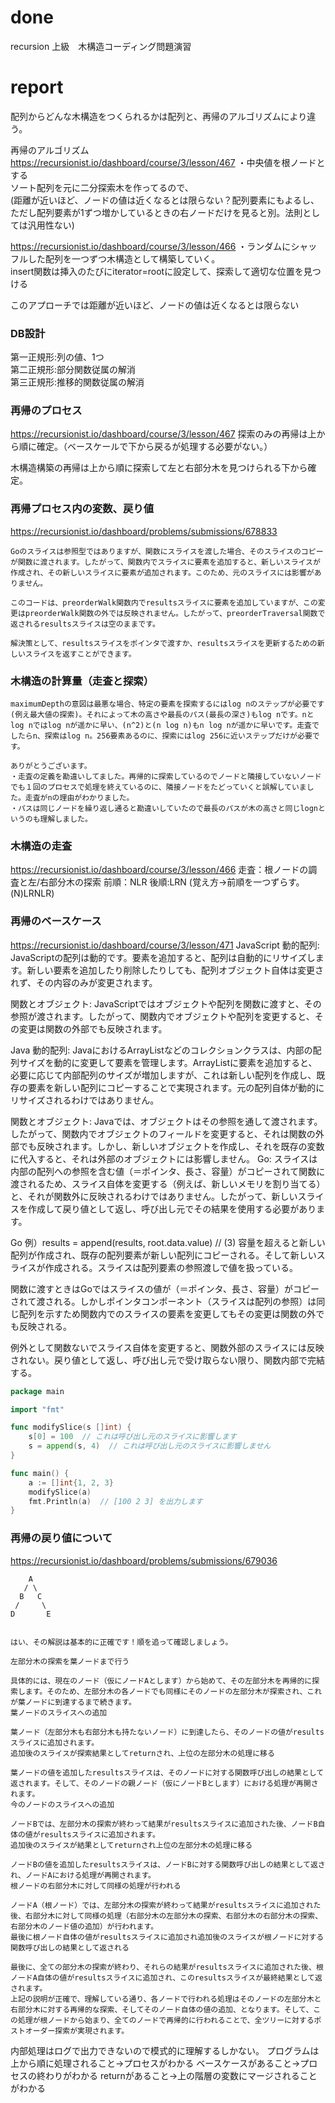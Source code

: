 # done
recursion 上級　木構造コーディング問題演習
# report

配列からどんな木構造をつくられるかは配列と、再帰のアルゴリズムにより違う。</br>

再帰のアルゴリズム</br>
https://recursionist.io/dashboard/course/3/lesson/467
・中央値を根ノードとする</br>
ソート配列を元に二分探索木を作ってるので、</br>
(距離が近いほど、ノードの値は近くなるとは限らない？配列要素にもよるし、ただし配列要素が1ずつ増かしているときの右ノードだけを見ると別。法則としては汎用性ない)</br>

https://recursionist.io/dashboard/course/3/lesson/466
・ランダムにシャッフルした配列を一つずつ木構造として構築していく。</br>
insert関数は挿入のたびにiterator=rootに設定して、探索して適切な位置を見つける</br>

このアプローチでは距離が近いほど、ノードの値は近くなるとは限らない</br>


### DB設計
第一正規形:列の値、1つ</br>
第二正規形:部分関数従属の解消</br>
第三正規形:推移的関数従属の解消</br>

### 再帰のプロセス
https://recursionist.io/dashboard/course/3/lesson/467
探索のみの再帰は上から順に確定。（ベースケールで下から戻るが処理する必要がない。）</br>

木構造構築の再帰は上から順に探索して左と右部分木を見つけられる下から確定。</br>

### 再帰プロセス内の変数、戻り値
https://recursionist.io/dashboard/problems/submissions/678833
```
Goのスライスは参照型ではありますが、関数にスライスを渡した場合、そのスライスのコピーが関数に渡されます。したがって、関数内でスライスに要素を追加すると、新しいスライスが作成され、その新しいスライスに要素が追加されます。このため、元のスライスには影響がありません。

このコードは、preorderWalk関数内でresultsスライスに要素を追加していますが、この変更はpreorderWalk関数の外では反映されません。したがって、preorderTraversal関数で返されるresultsスライスは空のままです。

解決策として、resultsスライスをポインタで渡すか、resultsスライスを更新するための新しいスライスを返すことができます。
```

### 木構造の計算量（走査と探索）
```
maximumDepthの意図は最悪な場合、特定の要素を探索するにはlog nのステップが必要です(例え最大値の探索)。それによって木の高さや最長のパス(最長の深さ)もlog nです。nとlog nではlog nが遥かに早い、(n^2)と(n log n)もn log nが遥かに早いです。走査でしたらn、探索はlog n。256要素あるのに、探索にはlog 256に近いステップだけが必要です。 
```
```
ありがとうございます。
・走査の定義を勘違いしてました。再帰的に探索しているのでノードと隣接していないノードでも１回のプロセスで処理を終えているのに、隣接ノードをたどっていくと誤解していました。走査がnの理由がわかりました。
・パスは同じノードを繰り返し通ると勘違いしていたので最長のパスが木の高さと同じlognというのも理解しました。
```

### 木構造の走査
https://recursionist.io/dashboard/course/3/lesson/466
走査：根ノードの調査と左/右部分木の探索
前順：NLR
後順:LRN  (覚え方→前順を一つずらす。(N)LRNLR)

### 再帰のベースケース
https://recursionist.io/dashboard/course/3/lesson/471
JavaScript
動的配列: JavaScriptの配列は動的です。要素を追加すると、配列は自動的にリサイズします。新しい要素を追加したり削除したりしても、配列オブジェクト自体は変更されず、その内容のみが変更されます。

関数とオブジェクト: JavaScriptではオブジェクトや配列を関数に渡すと、その参照が渡されます。したがって、関数内でオブジェクトや配列を変更すると、その変更は関数の外部でも反映されます。

Java
動的配列: JavaにおけるArrayListなどのコレクションクラスは、内部の配列サイズを動的に変更して要素を管理します。ArrayListに要素を追加すると、必要に応じて内部配列のサイズが増加しますが、これは新しい配列を作成し、既存の要素を新しい配列にコピーすることで実現されます。元の配列自体が動的にリサイズされるわけではありません。

関数とオブジェクト: Javaでは、オブジェクトはその参照を通して渡されます。したがって、関数内でオブジェクトのフィールドを変更すると、それは関数の外部でも反映されます。しかし、新しいオブジェクトを作成し、それを既存の変数に代入すると、それは外部のオブジェクトには影響しません。
Go: スライスは内部の配列への参照を含む値（＝ポインタ、長さ、容量）がコピーされて関数に渡されるため、スライス自体を変更する（例えば、新しいメモリを割り当てる）と、それが関数外に反映されるわけではありません。したがって、新しいスライスを作成して戻り値として返し、呼び出し元でその結果を使用する必要があります。

Go
例）results = append(results, root.data.value)  // (3)
容量を超えると新しい配列が作成され、既存の配列要素が新しい配列にコピーされる。そして新しいスライスが作成される。スライスは配列要素の参照渡しで値を扱っている。

関数に渡すときはGoではスライスの値が（＝ポインタ、長さ、容量）がコピーされて渡される。しかしポインタコンポーネント（スライスは配列の参照）は同じ配列を示すため関数内でのスライスの要素を変更してもその変更は関数の外でも反映される。

例外として関数ないでスライス自体を変更すると、関数外部のスライスには反映されない。戻り値として返し、呼び出し元で受け取らない限り、関数内部で完結する。

```go
package main

import "fmt"

func modifySlice(s []int) {
    s[0] = 100  // これは呼び出し元のスライスに影響します
    s = append(s, 4)  // これは呼び出し元のスライスに影響しません
}

func main() {
    a := []int{1, 2, 3}
    modifySlice(a)
    fmt.Println(a)  // [100 2 3] を出力します
}

```

### 再帰の戻り値について
https://recursionist.io/dashboard/problems/submissions/679036

```
    A
   / \
  B   C
 /     \
D       E


はい、その解説は基本的に正確です！順を追って確認しましょう。

左部分木の探索を葉ノードまで行う

具体的には、現在のノード（仮にノードAとします）から始めて、その左部分木を再帰的に探索します。そのため、左部分木の各ノードでも同様にそのノードの左部分木が探索され、これが葉ノードに到達するまで続きます。
葉ノードのスライスへの追加

葉ノード（左部分木も右部分木も持たないノード）に到達したら、そのノードの値がresultsスライスに追加されます。
追加後のスライスが探索結果としてreturnされ、上位の左部分木の処理に移る

葉ノードの値を追加したresultsスライスは、そのノードに対する関数呼び出しの結果として返されます。そして、そのノードの親ノード（仮にノードBとします）における処理が再開されます。
今のノードのスライスへの追加

ノードBでは、左部分木の探索が終わって結果がresultsスライスに追加された後、ノードB自体の値がresultsスライスに追加されます。
追加後のスライスが結果としてreturnされ上位の左部分木の処理に移る

ノードBの値を追加したresultsスライスは、ノードBに対する関数呼び出しの結果として返され、ノードAにおける処理が再開されます。
根ノードの右部分木に対して同様の処理が行われる

ノードA（根ノード）では、左部分木の探索が終わって結果がresultsスライスに追加された後、右部分木に対して同様の処理（右部分木の左部分木の探索、右部分木の右部分木の探索、右部分木のノード値の追加）が行われます。
最後に根ノード自体の値がresultsスライスに追加され追加後のスライスが根ノードに対する関数呼び出しの結果として返される

最後に、全ての部分木の探索が終わり、それらの結果がresultsスライスに追加された後、根ノードA自体の値がresultsスライスに追加され、このresultsスライスが最終結果として返されます。
上記の説明が正確で、理解している通り、各ノードで行われる処理はそのノードの左部分木と右部分木に対する再帰的な探索、そしてそのノード自体の値の追加、となります。そして、この処理が根ノードから始まり、全てのノードで再帰的に行われることで、全ツリーに対するポストオーダー探索が実現されます。
```

内部処理はログで出力できないので模式的に理解するしかない。
プログラムは上から順に処理されること→プロセスがわかる
ベースケースがあること→プロセスの終わりがわかる
returnがあること→上の階層の変数にマージされることがわかる